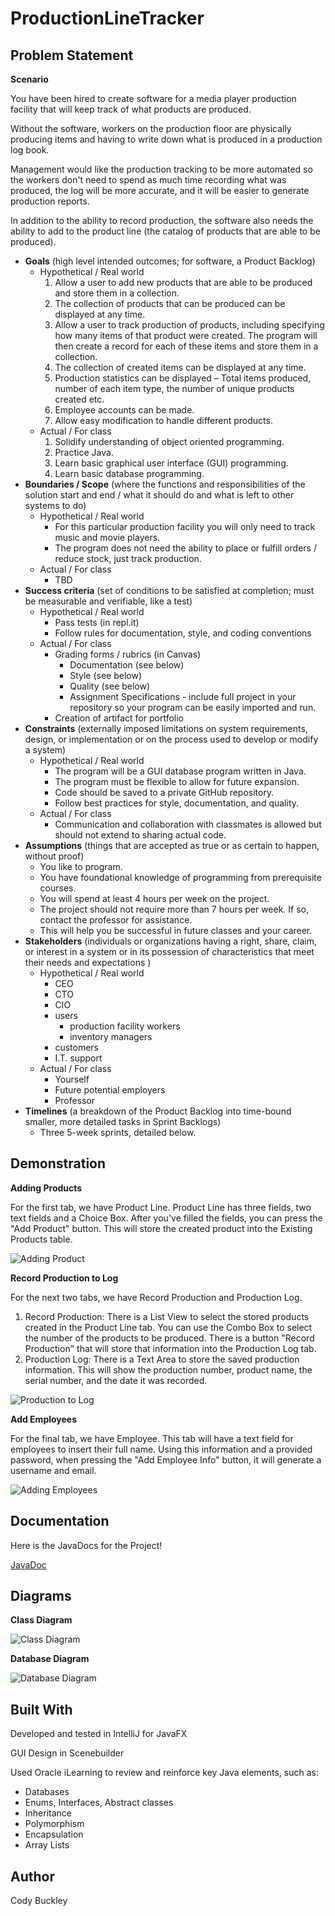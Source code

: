 # ProductionLineTracker


##  Problem Statement

**Scenario**

You have been hired to create software for a media player production facility that will keep track of what products are produced.

Without the software, workers on the production floor are physically producing items and having to write down what is produced in a production log book.

Management would like the production tracking to be more automated so the workers don't need to spend as much time recording what was produced, the log will be more accurate, and it will be easier to generate production reports.

In addition to the ability to record production, the software also needs the ability to add to the product line (the catalog of products that are able to be produced).

-   **Goals** (high level intended outcomes; for software, a Product Backlog)
    -   Hypothetical / Real world
        1.  Allow a user to add new products that are able to be produced and store them in a collection.
        2.  The collection of products that can be produced can be displayed at any time.
        3.  Allow a user to track production of products, including specifying how many items of that product were created. The program will then create a record for each of these items and store them in a collection.
        4.  The collection of created items can be displayed at any time.
        5.  Production statistics can be displayed – Total items produced, number of each item type, the number of unique products created etc.
        6.  Employee accounts can be made.
        7.  Allow easy modification to handle different products.
    -   Actual / For class
        1.  Solidify understanding of object oriented programming.
        2.  Practice Java.
        3.  Learn basic graphical user interface (GUI) programming.
        4.  Learn basic database programming.
-   **Boundaries / Scope** (where the functions and responsibilities of the solution start and end / what it should do and what is left to other systems to do)
    -   Hypothetical / Real world
        -   For this particular production facility you will only need to track music and movie players.
        -   The program does not need the ability to place or fulfill orders / reduce stock, just track production.
    -   Actual / For class
        -   TBD
-   **Success criteria** (set of conditions to be satisfied at completion; must be measurable and verifiable, like a test)
    -   Hypothetical / Real world
        -   Pass tests (in repl.it)
        -   Follow rules for documentation, style, and coding conventions
    -   Actual / For class
        -   Grading forms / rubrics (in Canvas)
            -   Documentation (see below)
            -   Style (see below)
            -   Quality (see below)
            -   Assignment Specifications - include full project in your repository so your program can be easily imported and run.
        -   Creation of artifact for portfolio
-   **Constraints** (externally imposed limitations on system requirements, design, or implementation or on the process used to develop or modify a system)
    -   Hypothetical / Real world
        -   The program will be a GUI database program written in Java.
        -   The program must be flexible to allow for future expansion.
        -   Code should be saved to a private GitHub repository.
        -   Follow best practices for style, documentation, and quality.
    -   Actual / For class
        -   Communication and collaboration with classmates is allowed but should not extend to sharing actual code.
-   **Assumptions** (things that are accepted as true or as certain to happen, without proof)
    -   You like to program.
    -   You have foundational knowledge of programming from prerequisite courses.
    -   You will spend at least 4 hours per week on the project.
    -   The project should not require more than 7 hours per week. If so, contact the professor for assistance.
    -   This will help you be successful in future classes and your career.
-   **Stakeholders** (individuals or organizations having a right, share, claim, or interest in a system or in its possession of characteristics that meet their needs and expectations )
    -   Hypothetical / Real world
        -   CEO
        -   CTO
        -   CIO
        -   users
            -   production facility workers
            -   inventory managers
        -   customers
        -   I.T. support
    -   Actual / For class
        -   Yourself
        -   Future potential employers
        -   Professor
-   **Timelines** (a breakdown of the Product Backlog into time-bound smaller, more detailed tasks in Sprint Backlogs)
    -   Three 5-week sprints, detailed below.
    
## Demonstration

**Adding Products**

For the first tab, we have Product Line. Product Line has three fields, two text fields and a Choice Box. After you've
filled the fields, you can press the "Add Product" button. This will store the created product into the Existing
Products table.

![Adding Product](ProductionLineTracke_Release_Candidate_Adding_Product.gif)

**Record Production to Log**

For the next two tabs, we have Record Production and Production Log. 
   1.   Record Production:  There is a List View to select the stored products created in the Product Line tab. You can
   use the Combo Box to select the number of the products to be produced. There is a button "Record Production" that 
   will store that information into the Production Log tab.
   2.   Production Log: There is a Text Area to store the saved production information. This will show the production
   number, product name, the serial number, and the date it was recorded.
   
![Production to Log](ProductionLineTracker_Release_Candidate_Production_to_Log.gif)

**Add Employees**

For the final tab, we have Employee. This tab will have a text field for employees to insert their full name. Using this
information and a provided password, when pressing the "Add Employee Info" button, it will generate a username and email.

![Adding Employees](ProductionLineTracker_Release_Candidate_Adding_Employees.gif)

## Documentation

Here is the JavaDocs for the Project!

 [JavaDoc](https://codybuckley.github.io/ProductionLineTracker/)
   
## Diagrams
**Class Diagram**

![Class Diagram](Package_line.png)

**Database Diagram**

![Database Diagram](production.png)
    
## Built With
Developed and tested in IntelliJ for JavaFX

GUI Design in Scenebuilder

Used Oracle iLearning to review and reinforce key Java elements, such as:
   -   Databases
   -   Enums, Interfaces, Abstract classes
   -   Inheritance
   -   Polymorphism
   -   Encapsulation
   -   Array Lists

## Author
Cody Buckley
